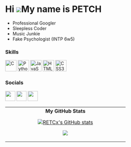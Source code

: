 Hi ![](https://user-images.githubusercontent.com/18350557/176309783-0785949b-9127-417c-8b55-ab5a4333674e.gif)My name is PETCH
=============================================================================================================================

* Professional Googler
* Sleepless Coder
* Music Junkie
* Fake Psychologist (INTP 6w5)

### Skills
<div>
<p align="left">
<a href="https://docs.microsoft.com/en-us/cpp/?view=msvc-170" target="_blank" rel="noreferrer"><img src="https://raw.githubusercontent.com/danielcranney/readme-generator/main/public/icons/skills/c-colored.svg" width="36" height="36" alt="C" /></a>
<a href="https://www.python.org/" target="_blank" rel="noreferrer"><img src="https://raw.githubusercontent.com/danielcranney/readme-generator/main/public/icons/skills/python-colored.svg" width="36" height="36" alt="Python" /></a>
<a href="https://developer.mozilla.org/en-US/docs/Web/JavaScript" target="_blank" rel="noreferrer"><img src="https://raw.githubusercontent.com/danielcranney/readme-generator/main/public/icons/skills/javascript-colored.svg" width="36" height="36" alt="JavaScript" /></a>
<a href="https://developer.mozilla.org/en-US/docs/Glossary/HTML5" target="_blank" rel="noreferrer"><img src="https://raw.githubusercontent.com/danielcranney/readme-generator/main/public/icons/skills/html5-colored.svg" width="36" height="36" alt="HTML5" /></a>
<a href="https://www.w3.org/TR/CSS/#css" target="_blank" rel="noreferrer"><img src="https://raw.githubusercontent.com/danielcranney/readme-generator/main/public/icons/skills/css3-colored.svg" width="36" height="36" alt="CSS3" /></a>
</p>
<div>

### Socials

<p align="left"> <a href="https://discord.com/users/etcx" target="_blank" rel="noreferrer"><img src="https://raw.githubusercontent.com/danielcranney/readme-generator/main/public/icons/socials/discord.svg" width="32" height="32" /></a> <a href="https://www.github.com/RETCx" target="_blank" rel="noreferrer"><img src="https://raw.githubusercontent.com/danielcranney/readme-generator/main/public/icons/socials/github.svg" width="32" height="32" /></a> <a href="https://www.stackoverflow.com/users/20506941/etc" target="_blank" rel="noreferrer"><img src="https://raw.githubusercontent.com/danielcranney/readme-generator/main/public/icons/socials/stackoverflow.svg" width="32" height="32" /></a></p>





<table border="0" align="center">
<tr border="0">
<td width="50%" align="center">
<b>My GitHub Stats</b>
<p align="left">


<a href="http://www.github.com/RETCx"><img src="https://github-readme-stats.vercel.app/api?username=RETCx&show_icons=true&hide=&count_private=true&title_color=ffffff&text_color=ffffff&icon_color=0891b2&bg_color=1c1917&hide_border=true&show_icons=true" alt="RETCx's GitHub stats" /></a>

<a href="http://www.github.com/RETCx"><img src="https://github-readme-streak-stats.herokuapp.com/?user=RETCx&stroke=ffffff&background=1c1917&ring=ffffff&fire=ffffff&currStreakNum=ffffff&currStreakLabel=ffffff&sideNums=ffffff&sideLabels=ffffff&dates=ffffff&hide_border=true" /></a>


</tr>
</table>




